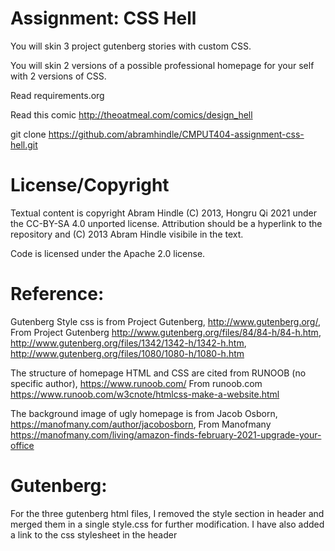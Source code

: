 Assignment: CSS Hell
====================

You will skin 3 project gutenberg stories with custom CSS.

You will skin 2 versions of a possible professional homepage for your
self with 2 versions of CSS.

Read requirements.org

Read this comic http://theoatmeal.com/comics/design_hell

git clone https://github.com/abramhindle/CMPUT404-assignment-css-hell.git

License/Copyright
=================

Textual content is copyright Abram Hindle (C) 2013, Hongru Qi 2021 under the CC-BY-SA
4.0 unported license. Attribution should be a hyperlink to the
repository and (C) 2013 Abram Hindle visibile in the text.

Code is licensed under the Apache 2.0 license.

Reference:
=================
Gutenberg Style css is from Project Gutenberg, http://www.gutenberg.org/,
From Project Gutenberg
http://www.gutenberg.org/files/84/84-h/84-h.htm, http://www.gutenberg.org/files/1342/1342-h/1342-h.htm, http://www.gutenberg.org/files/1080/1080-h/1080-h.htm

The structure of homepage HTML and CSS are cited from RUNOOB (no specific author), https://www.runoob.com/
From runoob.com
https://www.runoob.com/w3cnote/htmlcss-make-a-website.html

The background image of ugly homepage is from Jacob Osborn, https://manofmany.com/author/jacobosborn,
From Manofmany
https://manofmany.com/living/amazon-finds-february-2021-upgrade-your-office


Gutenberg:
=================
For the three gutenberg html files, I removed the style section in header and
merged them in a single style.css for further modification. I have also added
a link to the css stylesheet in the header
